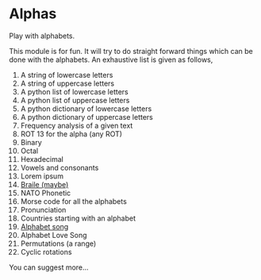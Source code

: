 Alphas
======

Play with alphabets.

This module is for fun. It will try to do straight forward things which can be done with the alphabets. An exhaustive list is given as follows,

1. A string of lowercase letters
2. A string of uppercase letters
3. A python list of lowercase letters
4. A python list of uppercase letters
5. A python dictionary of lowercase letters
6. A python dictionary of uppercase letters
7. Frequency analysis of a given text
8. ROT 13 for the alpha (any ROT)
9. Binary
10. Octal
11. Hexadecimal
12. Vowels and consonants
13. Lorem ipsum
14. [Braile (maybe)](https://en.wikipedia.org/wiki/English_Braille#Unified_English_Braille)
15. NATO Phonetic
16. Morse code for all the alphabets
17. Pronunciation
18. Countries starting with an alphabet
19. [Alphabet song](https://en.wikipedia.org/wiki/Alphabet_song)
20. Alphabet Love Song
21. Permutations (a range)
22. Cyclic rotations


You can suggest more...